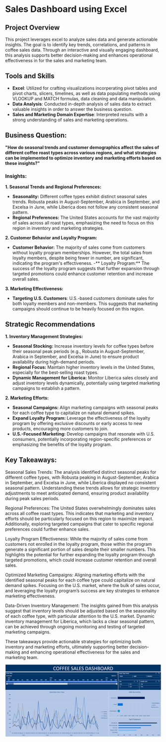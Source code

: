 # Sales Dashboard using Excel

## Project Overview
This project leverages excel to analyze sales data and generate actionable insights. The goal is to identify key trends, correlations, and patterns in coffee sales data. Through an interactive and visually engaging dashboard, this analysis supports better decision-making and enhances operational effectiveness in for the sales and marketing team.

## Tools and Skills
- **Excel**: Utilized for crafting visualizations incorperating pivot tables and pivot charts, slicers, timelines, as well as data populating methods using VLOOKUP and MATCH formulas, data cleaning and data manipulation.
- **Data Analysis**: Conducted in-depth analysis of sales data to extract valuable insights in order to answer the business question.
- **Sales and Marketing Domain Expertise**: Interpreted results with a strong understanding of sales and marketing operations.

## Business Question:
**"How do seasonal trends and customer demographics affect the sales of different coffee roast types across various regions, and what strategies can be implemented to optimize inventory and marketing efforts based on these insights?"**

### Insights:
**1. Seasonal Trends and Regional Preferences:**
- **Seasonality:** Different coffee types exhibit distinct seasonal sales trends. Robusta peaks in August-September, Arabica in September, and Excelsa in June, while Liberica does not follow any consistent seasonal pattern.
- **Regional Preferences:** The United States accounts for the vast majority of sales across all roast types, emphasizing the need to focus on this region in inventory and marketing strategies.

**2. Customer Behavior and Loyalty Program:**
- **Customer Behavior:** The majority of sales come from customers without loyalty program memberships. However, the total sales from loyalty members, despite being fewer in number, are significant, indicating the program's effectiveness.
-** Loyalty Program:** The success of the loyalty program suggests that further expansion through targeted promotions could enhance customer retention and increase overall sales.

**3. Marketing Effectiveness:**
- **Targeting U.S. Customers**: U.S.-based customers dominate sales for both loyalty members and non-members. This suggests that marketing campaigns should continue to be heavily focused on this region.

## Strategic Recommendations
**1. Inventory Management Strategies:**
- **Seasonal Stocking:** Increase inventory levels for coffee types before their seasonal peak periods (e.g., Robusta in August-September, Arabica in September, and Excelsa in June) to ensure product availability during high-demand periods.
- **Regional Focus:** Maintain higher inventory levels in the United States, especially for the best-selling roast types.
- **Dynamic Management for Liberica:** Monitor Liberica sales closely and adjust inventory levels dynamically, potentially using targeted marketing campaigns to establish a pattern.

**2. Marketing Efforts:**
- **Seasonal Campaigns:** Align marketing campaigns with seasonal peaks for each coffee type to capitalize on natural demand spikes.
- **Expand Loyalty Program:** Leverage the effectiveness of the loyalty program by offering exclusive discounts or early access to new products, encouraging more customers to join.
- **U.S.-Focused Marketing:** Develop campaigns that resonate with U.S. consumers, potentially incorporating region-specific preferences or emphasizing the benefits of the loyalty program.

## Key Takeaways:
Seasonal Sales Trends: The analysis identified distinct seasonal peaks for different coffee types, with Robusta peaking in August-September, Arabica in September, and Excelsa in June, while Liberica displayed no consistent seasonal pattern. Understanding these trends allows for strategic inventory adjustments to meet anticipated demand, ensuring product availability during peak sales periods.

Regional Preferences: The United States overwhelmingly dominates sales across all coffee roast types. This indicates that marketing and inventory efforts should be particularly focused on this region to maximize impact. Additionally, exploring targeted campaigns that cater to specific regional preferences could further enhance sales.

Loyalty Program Effectiveness: While the majority of sales come from customers not enrolled in the loyalty program, those within the program generate a significant portion of sales despite their smaller numbers. This highlights the potential for further expanding the loyalty program through targeted promotions, which could increase customer retention and overall sales.

Optimized Marketing Campaigns: Aligning marketing efforts with the identified seasonal peaks for each coffee type could capitalize on natural demand spikes. Focusing on the U.S. market, where the bulk of sales occur, and leveraging the loyalty program’s success are key strategies to enhance marketing effectiveness.

Data-Driven Inventory Management: The insights gained from this analysis suggest that inventory levels should be adjusted based on the seasonality of each coffee type, with particular attention to the U.S. market. Dynamic inventory management for Liberica, which lacks a clear seasonal pattern, can be achieved through ongoing monitoring and testing of targeted marketing campaigns.

These takeaways provide actionable strategies for optimizing both inventory and marketing efforts, ultimately supporting better decision-making and enhancing operational effectiveness for the sales and marketing team.



![Coffee Sales Dashboard](Images/dashboard.png)
